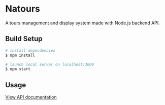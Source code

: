 # Natours
A tours management and display system made with Node.js backend API. 

## Build Setup
```bash
# install dependencies
$ npm install

# launch local server on localhost:3000
$ npm start

```

## Usage
[View API documentation](https://documenter.getpostman.com/view/11155585/T1DnhdCP?version=latest)
